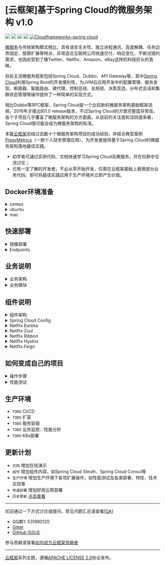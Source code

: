 # [云框架]基于Spring Cloud的微服务架构 v1.0

![](https://img.shields.io/badge/release-v1.0-green.svg)
[![](https://img.shields.io/badge/Producer-elvis2002-orange.svg)](CONTRIBUTORS.md)
![](https://img.shields.io/badge/License-Apache_2.0-blue.svg)
[![](https://img.shields.io/badge/Chat-Gitter-yellow.svg)](https://gitter.im/cloudframeworks-springcloud?utm_source=share-link&utm_medium=link&utm_campaign=share-link)
<a target="_blank" href="//shang.qq.com/wpa/qunwpa?idkey=08656cfa0add38f98157b017d0f66b6b076fc48d354cd43b8cf2321aa7436f9d"><img border="0" src="https://img.shields.io/badge/Group-QQ-brightgreen.svg" alt="Cloudframeworks-spring cloud" title="Cloudframeworks-spring cloud"></a>

[微服务](https://martinfowler.com/articles/microservices.html)与传统架构模式相比，具有语言无关性、独立进程通讯、高度解耦、任务边界固定、按需扩展等特点，非常适合互联网公司快速交付、响应变化、不断试错的需求，也因此受到了像Twitter、Netflix、Amazon、eBay这样的科技巨头的青睐。

目前主流微服务框架包括Spring Cloud、Dubbo、API Gateway等，其中[Spring Cloud](http://projects.spring.io/spring-cloud/)利用Spring Boot的开发便利性，为JVM云应用开发中的配置管理、服务发现、断路器、智能路由、微代理、控制总线、全局锁、决策竞选、分布式会话和集群状态管理等操作提供了一种简单的实现方式。

相比Dubbo等RPC框架，Spring Cloud是一个比较新的微服务架构基础框架选择，2016年才推出的1.0 release版本，不过Spring Cloud的方案完整度非常高，各个子项目几乎覆盖了微服务架构的方方面面。从目前的关注度和活跃度来看，Spring Cloud很可能会成为微服务架构的标准。

本篇[云框架](ABOUT.md)总结过去数十个微服务架构项目的成功经验，并结合典型案例[PiggyMetrics](https://github.com/cloudframeworks-springcloud/PiggyMetrics)（一款个人财务管理应用），为开发者提供基于Spring Cloud的微服务架构落地最佳实践。

* 初学者可通过实例代码、文档快速学习Spring Cloud及微服务，并在社群中交流讨论；
* 已有一定了解的开发者，不必从零开始开发，仅需在云框架基础上替换部分业务代码，即可将最佳实践应用于生产环境并立即产生价值。

## Docker环境准备

<details>

<summary> centos </summary>

   ```
   1.清除docker 旧版本
    
     rpm -qa |grep docker
     yum  -y  remove docker* 
        
   2.安装新的docker
    
     yum install -y docker-engine
        
   3.systemctl  start docker
    
   4.docker info 查看docker状态
   ```

</details>

<details>

<summary> ubuntu </summary>

   ```
   1.更新apt包
    
     sudo apt-get update
        
   2.安装 Docker
    
     sudo apt-get install docker-engine
        
   3.sudo service docker start
    
   4.docker info 查看docker状态
   ```

</details>

<details>

<summary> mac </summary>

   请参考[https://docs.docker.com/docker-for-mac/](https://docs.docker.com/docker-for-mac/)

</details>

## 快速部署

<details>

<summary> 镜像部署 </summary>

1. 克隆完整代码

   git clone [https://github.com/cloudframeworks-springcloud/PiggyMetrics](https://github.com/cloudframeworks-springcloud/PiggyMetrics)

2. 设置环境变量

   ```
   export CONFIG_SERVICE_PASSWORD=root
   export NOTIFICATION_SERVICE_PASSWORD=root
   export STATISTICS_SERVICE_PASSWORD=root
   export ACCOUNT_SERVICE_PASSWORD=root
   export MONGODB_PASSWORD=root         ## 必填，其他变量可不设置
   ```

3. 基于[docker-compose](https://docs.docker.com/compose/install/)运行如下命令（[docker-compose.yml](https://github.com/cloudframeworks-springcloud/PiggyMetrics/blob/master/docker-compose.yml)）

   ```
   docker-compose -f docker-compose.yml up -d
   ```
</details>

<details>

<summary> Endpoints </summary>

   ```
http://DOCKER-HOST:80 - Gateway

http://DOCKER-HOST:8761 - Eureka Dashboard

http://DOCKER-HOST:9000/hystrix - Hystrix Dashboard

http://DOCKER-HOST:8989 - Turbine stream (source for the Hystrix Dashboard)

http://DOCKER-HOST:15672 - RabbitMq management (默认账号guest／默认密码guest)
   ```

</details>

## 业务说明

<details>

<summary> 业务架构 </summary>

Piggymetrics通过Spring Cloud实现微服务架构，应用被分解为**账户服务**（[ACCOUNT SERVICE](https://github.com/cloudframeworks-springcloud/PiggyMetrics/tree/master/account-service)）、**统计服务**（[STATISTICS SERVICE](https://github.com/cloudframeworks-springcloud/PiggyMetrics/tree/master/statistics-service)）、**通知服务**（[NOTIFICATION SERVICE](https://github.com/cloudframeworks-springcloud/PiggyMetrics/tree/master/notification-service)）等三个核心微服务。每个微服务都是围绕业务能力组织的可独立部署的应用程序，拥有独立的数据库并使用同步的[REST API](http://www.restapitutorial.com/)实现微服务与微服务之间的通信。

PiggyMetrics业务架构如下图所示：

<div align=center><img width="900" height="" src="./image/pm业务架构.png"/></div>

</details>

<details>

<summary> 业务模块 </summary>

**账户服务**模块包含一般用户输入逻辑和验证：收入/费用项目，储蓄和帐户设置。

方法	| 路径	| 描述	| 用户验证	| UI可用
------------- | ------------------------- | ------------- |:-------------:|:----------------:|
GET	| /accounts/{account}	| 获取特定账户数据	|  | 	
GET	| /accounts/current	| 获取当前账户数据	| × | ×
GET	| /accounts/demo	| 获取demo账户数据 (预填充收入/支出项目等)	|   | 	×
PUT	| /accounts/current	| 保存当前账户数据	| × | ×
POST	| /accounts/	| 注册新账户	|   | ×

**统计服务**模块执行主要统计参数的计算，并捕获每个帐户的时间序列。

方法	| 路径	| 描述 | 用户验证	| UI可用
------------- | ------------------------- | ------------- |:-------------:|:----------------:|
GET	| /statistics/{account}	| 获取特定账户统计	          |  | 	
GET	| /statistics/current	| 获取当前账户统计	| × | × 
GET	| /statistics/demo	| 获取demo账户统计	|   | × 
PUT	| /statistics/{account}	| 创建或更新时间系列数据点指定的帐户	|   | 

**通知服务**模块存储用户联系信息和通知设置（如提醒和备份频率），计划工作人员从其他服务收集所需的信息，并向订阅的客户发送电子邮件。

方法	| 路径	| 描述	| 用户验证	| UI可用
------------- | ------------------------- | ------------- |:-------------:|:----------------:|
GET	| /notifications/settings/current	| 获取当前账户通知设置	| × | ×	
PUT	| /notifications/settings/current	| 保存当前账户通知设置	| × | ×

</details>

## 组件说明

<details>

<summary> 组件架构 </summary>

<a name="组件架构"></a>Piggymetrics基础服务设施中用到了Spring Cloud Config、Netflix Eureka、Netflix Hystrix、Netflix Zuul、Netflix Ribbon、Netflix Feign等组件，而这也正是Spring Cloud分布式开发中最核心的组件。

组件架构如下图所示：

<div align=center><img width="900" height="" src="./image/pm组件架构.png"/></div>

* 账户服务通过远程客户端（Feign）调用统计服务及通知服务，通过Ribbon实现负载均衡，并在调用过程中增加了断路器（Hystrix）的功能；

* 由于服务发现后才能调用，因此账户服务、统计服务、通知服务通过注册中心（Eureka）实现互相发现；

* API Gateway（Zuul）提供对外统一的服务网关，首先从注册中心（Eureka）处获取相应服务，再根据服务调用各个服务的真实业务逻辑；

* 服务调用过程通过聚合器（Turbine）统一所有断路信息；

* 整个业务过程中所有服务的配置文件通过Spring Cloud Config来管理，即起什么端口、配置什么参数等；

* 认证机制通过Auth service实现，提供基本认证服务。

> **需要注意的是Spring Cloud Config、Eureka、Ribbon、Hystrix、Feign以及Turbine均为标准组件，与业务之间没有强关系，不涉及到业务代码，仅需简单配置即可工作。**

</details>

<details>

<summary> Spring Cloud Config </summary>

### 通用说明

在分布式系统中，Spring Cloud Config通过config-server（服务端）和config-client（客户端）提供可扩展的配置服务，并利用配置服务中心集中管理所有服务的各种环境配置文件。Spring Cloud Config基于使用中心配置仓库的思想（版本控制），支持Git（默认）、SVN、File等三种储存方式。

**创建Config Server**

* 创建一个mvn工程，起名为config-server，核心依赖：

   ```
   <dependency>
       <groupId>org.springframework.boot</groupId>
       <artifactId>spring-boot-starter-test</artifactId>
       <scope>test</scope>
   </dependency>
   <dependency>
       <groupId>org.springframework.cloud</groupId>
       <artifactId>spring-cloud-config-server</artifactId>
    </dependency> 
   ```

* 在程序的入口Application类加上@EnableConfigServer注解开启配置服务器。

   ```
   @EnableConfigServer
   @SpringBootApplication
   public class Application {
    
       public static void main(String[] args) {
           new SpringApplicationBuilder(Application.class).web(true).run(args);
       }
   }       
   ```

* 配置文件

   ```
   server:
     port: 8888
    
   spring:
     application:
       name: config-server
     cloud:
       config:
         server:
           git:
             uri:                        ## 配置文件所存放的git地址
             searchPaths: config         ## 寻找路径
        
   ```

   获取git上的资源信息遵循如下规则：

   ```
   /{application}/{profile}[/{label}]
   /{application}-{profile}.yml
   /{label}/{application}-{profile}.yml
   /{application}-{profile}.properties
   /{label}/{application}-{profile}.properties  
   ```

**创建Config client**

* 创建一个mvn工程，起名为config-client，核心依赖：

   ```
   <dependency>
       <groupId>org.springframework.cloud</groupId>
       <artifactId>spring-cloud-config-client</artifactId>
   </dependency>
   ```

* 在程序的入口Application类加上@EnableConfigServer注解开启配置服务器

   ```
   @SpringBootApplication
   public class Application {
    
       public static void main(String[] args) {
           new SpringApplicationBuilder(Application.class).web(true).run(args);
       }
   }        
   ```

* 创建一个restful接口访问配置文件中属性

   ```
   @EnableAutoConfiguration
   @RefreshScope
   @RestController
   public class DemoController {
    
       @Value("${from}")
       String from;
        
        
       @RequestMapping("/from")
       public String from() {
           return this.from;
       }
   }
   ```

* 配置文件

   ```
   server:
     port: 9000
    
   spring:
     application:
       name: config-client
     profiles:
       active: dev
     cloud:
       config:
         uri: http://${CONFIG_HOST}:${CONFIG_PORT}
         label: master      
   ```

* 访问地址

   http://DOCKER_HOST:DOCKER_PORT/from

### 业务配置

在PiggyMetrics项目中，[config_server](https://github.com/cloudframeworks-springcloud/PiggyMetrics/tree/master/config)从本地类路径加载配置文件：

<div align=center><img width="900" height="" src="./image/pmspringcloudconfig.png"/></div>

我们可以在[config service](https://github.com/cloudframeworks-springcloud/PiggyMetrics/tree/master/config/src/main/resources/shared)中查看shard目录资源，其中`application.yml`被所有客户端应用共享，比如当Notification-service请求配置时，使用`shared/notification-service.yml`和`shared/application.yml`配置服务响应。

使用Spring Cloud config需要在[pom.xml](https://github.com/cloudframeworks-springcloud/PiggyMetrics/blob/master/config/pom.xml)中添加spring-cloud-starter-config（它将从配置中心自动获取配置），并在各服务资源目录bootstrap.yml中，例如[moinitoring的bootstrap.yml](https://github.com/cloudframeworks-springcloud/PiggyMetrics/blob/master/monitoring/src/main/resources/bootstrap.yml)中添加如下代码：

   ```
   spring:
     application:
       name: 服务名
     cloud:
       config:
         uri: http://config:8888
         fail-fast: true
   ```

配置文件修改后可通过 http://DOCKER-HOST:DOCKER-PORT/xxx/refresh 刷新配置(xxx表示服务根路径)，无需重启服务。

</details>

<details>

<summary> Netflix Eureka </summary>

### 通用说明

微服务架构比传统SOA架构中的服务粒度更小、服务数量更多，为了有效管理各个服务，服务注册的概念应运而生。它的特点是1）简单易用，对用户透明；2）高可用，满足CAP理论；3）多语言支持。

在基于Spring Cloud的微服务架构中，通常采用Netflix Eureka作为注册中心，它的易用性体现在：

* 通过与Spring Boot(Cloud)结合达到只用注解和Maven依赖即可部署和启动服务的效果
* Netflix Eureka自带Client包，使得使用Eureka作为注册中心的客户端（即服务）不需要关心自己与Eureka的通讯机制，只需要引入Client依赖即可，当然前提是使用Java

Netflix Eureka通过“伙伴”机制实现高可用，每一台Eureka都需要在配置中指定另一个Eureka的地址作为伙伴，Eureka启动时会向自己的伙伴节点获取当前已经存在的注册列表，这样在向Eureka集群中增加新机器时就不需要担心注册列表不完整的问题，在CAP理论中满足AP原则。

除此之外，Netflix Eureka支持Region和Zone的概念，其中一个Region可以包含多个Zone。Eureka在启动时需要指定一个Zone名，即指定当前Eureka属于哪个Zone, 如果不指定则属于defaultZone。值得注意的是，Eureka Client也需要指定Zone。

Netflix Eureka使用Java编写，但它会将所有注册信息和心跳连接地址都暴露为HTTP REST接口，客户端实际是通过HTTP请求与Server进行通讯的，因此Client完全可以使用其它语言进行编写，只需要即时调用注册服务、注销服务、获取服务列表和心跳请求的HTTP REST接口即可。

**创建Eureka Server**

* 创建一个mvn工程，起名为eureka-server，核心依赖：

   ```
   <dependency>
       <groupId>org.springframework.cloud</groupId>
       <artifactId>spring-cloud-starter-eureka-server</artifactId>
   </dependency>
        
   ```

* 在程序的入口Application类加上@EnableEurekaServer注解开启配置服务器

   ```
   @SpringBootApplication
   @EnableEurekaServer
   public class EurekaApplication {
    
       public static void main(String[] args) {
           SpringApplication.run(EurekaApplication.class, args);
       }
   }
        
   ```

* 配置文件

   ```    
   server:
     port: 8761
   spring:
     application:
       name: eureka-server
   eureka:
     instance:
       prefer-ip-address: true
     client:
       registerWithEureka: false
       fetchRegistry: false
       serviceUrl:
         defaultZone: http://127.0.0.1:8761/eureka/
       server:
         waitTimeInMsWhenSyncEmpty: 0
     server
       eviction-interval-timer-in-ms: 4000
       enableSelfPreservation: false
       renewalPercentThreshold: 0.9       
   ```

**创建Eureka service**

* 创建一个mvn工程，起名为eureka-service，核心依赖：

   ```
   <dependency>
       <groupId>org.springframework.cloud</groupId>
       <artifactId>spring-cloud-starter-eureka</artifactId>
   </dependency>
   ```

* 在程序的入口Application类加上@EnableDiscoveryClient注解开启配置服务器

   ```
   @SpringBootApplication
   @EnableDiscoveryClient
   public class DemoServiceApplication {
    
       public static void main(String[] args) {
           SpringApplication.run(DemoServiceApplication.class, args);
       }
   }     
   ```

* 创建2个restful接口

   普通的demo程序，提供/demo/show 和 /demo/index 接口
    
   ```
   @RequestMapping("/demo")
   @RestController
   public class DemoController {
    
       @RequestMapping("/show")
       public String show() {
           return "demo show";
       }
        
       @RequestMapping("/index")
       public String index() {
           return "demo index";
       }
   }
   ```
    
   user程序，提供/user/online和/user/offline 接口, 其中EurekaDiscoveryClientConfiguration管理改服务在注册中心的声明周期(下线和上线)
    
   ```
   @RequestMapping("/user")
   @RestController
   public class UserController {
       @Autowired
       private EurekaDiscoveryClientConfiguration lifecycle;
    
       @RequestMapping("/online")
       public String online() {
           this.lifecycle.start();
           return "user online method";
       }
    
       @RequestMapping("/offline")
       public String offline() {
           this.lifecycle.stop();
           return "user offline method";
       }
   }    
   ```

* 配置文件

   ```
   spring.application.name=eureka-service
   server.port=5000
   eureka.region=default
   eureka.preferSameZone=false
   eureka.shouldUseDns=false
   eureka.client.serviceUrl.defaultZone=http://${EUREKA_HOST}:${EUREKA_PORT}/eureka/
   eureka.instance.preferIpAddress=true
   eureka.instance.leaseRenewalIntervalInSeconds=10
   eureka.instance.leaseExpirationDurationInSeconds=20       
   ```
    
   EUREKA_HOST：注册中心ip
   
   EUREKA_PORT：注册中心端口
    
* 访问地址

   http://DOCKER_HOST:DOCKER_PORT/demo/index
       
   http://DOCKER_HOST:DOCKER_PORT/demo/show
       
   http://DOCKER_HOST:DOCKER_PORT/user/online
       
   http://DOCKER_HOST:DOCKER_PORT/user/offline
   
* 访问注册中心可以看到eureka-service已注册

   http://EUREKA_HOST:EUREKA_PORT/eureka/

### 业务配置

PiggyMetrics通过Eureka server实现[registy](https://github.com/cloudframeworks-springcloud/PiggyMetrics/tree/master/registry), 代码逻辑比较简单和标准，不用做任何修改，需要注意的是在[bootstrap.yml](https://github.com/cloudframeworks-springcloud/PiggyMetrics/blob/master/registry/src/main/resources/bootstrap.yml)加入配置中心服务地址信息。

   ```
   spring:
    cloud:
      config:
        uri: http://config:8888
        fail-fast: true
        password: ${CONFIG_SERVICE_PASSWORD}
        username: user
   ```

</details>

<details>

<summary> Netflix Zuul </summary>

### 通用说明

Netflix Zuul提供动态路由、监控、弹性、安全等的边缘服务。

在通过服务网关统一向外的提供REST API的微服务架构中，Netflix Zuul为微服务机构提供了前门保护的作用，同时将权限控制这些较重的非业务逻辑内容迁移到服务路由层面，使得服务集群主体能够具备更高的可复用性和可测试性。

**创建zuul service**

* 创建一个mvn工程，起名为zuul，核心依赖：

   ```
    <dependency>
       <groupId>org.springframework.cloud</groupId>
       <artifactId>spring-cloud-starter-zuul</artifactId>
   </dependency>       
   ```

* 在程序的入口Application类加上@EnableZuulProxy注解开启配置服务器

   ``` 
   @SpringBootApplication
   @EnableDiscoveryClient
   @EnableZuulProxy
   public class GatewayApplication {
    
       public static void main(String[] args) {
           SpringApplication.run(GatewayApplication.class, args);
       }
   }     
   ```

* 配置文件

   ``` 
   server:
     port: 5000
    
   spring:
     application:
       name: zuul
    
   eureka:
     client:
       service-url:
         defaultZone: http://${EUREKA_HOST}:${EUREKA_PORT}/eureka/
    
   hystrix:
     command:
       default:
         execution:
           isolation:
             thread:
               timeoutInMilliseconds: 20000
    
   ribbon:
     ReadTimeout: 20000
     ConnectTimeout: 20000
    
   zuul:
     ignoredServices: '*'
     host:
       connect-timeout-millis: 20000
       socket-timeout-millis: 20000
    
     routes:
       routes:
       demo:
         path: /demo/**
         serviceId: eureka-service
         stripPrefix: false
         sensitiveHeaders: Cookie,Set-Cookie,Authorization
       user:
         path: /user/**
         serviceId: eureka-service
         stripPrefix: false
         sensitiveHeaders: Cookie,Set-Cookie,Authorization
       outer:
         path: /baidu/**
         url: http://www.baidu.com
   ```
    
   EUREKA_HOST：注册中心ip
   
   EUREKA_PORT：注册中心端口
    
* 访问地址

   http://DOCKER_HOST:DOCKER_PORT/feign

### 业务配置

PiggyMetrics借助Netflix Zuul实现[gateway](https://github.com/cloudframeworks-springcloud/PiggyMetrics/tree/master/gateway)，代理授权服务、账户服务、统计服务和通知服务，这里的代码比较简单，基本上是标准的，不需要修改。

我们在实际业务的开发中，在[GatewayApplication.java](https://github.com/cloudframeworks-springcloud/PiggyMetrics/blob/master/gateway/src/main/java/com/piggymetrics/gateway/GatewayApplication.java)用具体业务替换相应的服务即可。

   ```
   @EnableZuulProxy        ## 增加zuul proxy代理功能
   public class GatewayApplication {
       public static void main(String[] args) {
           SpringApplication.run(GatewayApplication.class, args);
       }
   }
   ```

在resources目录下增加[static](https://github.com/cloudframeworks-springcloud/PiggyMetrics/tree/master/gateway/src/main/resources/static)录存放你的静态资源(如html、css、images等)
     
在zuul的配置文件[gateway.yml](https://github.com/cloudframeworks-springcloud/PiggyMetrics/blob/master/config/src/main/resources/shared/gateway.yml)中增加代理服务的配置

   ```
   zuul:
   ignoredServices: '*'
   host:
     connect-timeout-millis: 20000        ## 超时时间
      ocket-timeout-millis: 20000
   routes:
     auth-service:                        ## 认证服务
         path: /uaa/**                    ## 匹配路径
         url: http://auth-service:5000    ## 服务路径（http方式）
         stripPrefix: false               ## 是否包括前缀
         sensitiveHeaders:
     account-service:
         path: /accounts/**
         serviceId: account-service       ## 通过服务ID动态查找
         stripPrefix: false
         sensitiveHeaders:
     statistics-service:
         path: /statistics/**
         serviceId: statistics-service
         stripPrefix: false
         sensitiveHeaders:
     notification-service:
         path: /notifications/**
         serviceId: notification-service
         stripPrefix: false
         sensitiveHeaders:
   ```

</details>

<details>

<summary> Netflix Ribbon </summary>

### 通用说明

Ribbon是一个客户端负载均衡器，有多种负载均衡策略可选（包括自定义的负载均衡算法），并可配合服务发现及断路器使用。在配置文件中列出Load Balancer后面所有的机器，Ribbon会自动的帮助你基于某种规则（如简单轮询、随机连接等）去连接这些机器。

Ribbon的主要特点包括：1）负载均衡，2）容错，3）在异步和反应模型中支持多协议（HTT、TCP、UDP），4）缓存和批处理

**创建Ribbon service**

* 创建一个mvn工程，起名为ribbon，核心依赖如下：

   ```
    <dependency>
       <groupId>org.springframework.cloud</groupId>
       <artifactId>spring-cloud-starter-ribbon</artifactId>
   </dependency>     
   ```

* 程序的入口Application类

   ``` 
   @SpringBootApplication
   @EnableDiscoveryClient
   public class RibbonApplication {
        
       @Bean
       @LoadBalanced
       RestTemplate restTemplate() {
           return new RestTemplate();
       }
    
       public static void main(String[] args) {
           SpringApplication.run(RibbonApplication.class, args);
       }
   }     
   ```
    
   @LoadBalanced：声明一个loadBalanced模版

* 创建一个远程调用服务

   ```
   @RestController
   public class DemoController {
    
       @Autowired
       RestTemplate restTemplate;
    
       @RequestMapping(value = "/ribbon", method = RequestMethod.GET)
       public String add() {
           return restTemplate.getForEntity("http://EUREKA-SERVICE/demo/show", String.class).getBody();
       }
   }
   ```

   EUREKA-SERVICE： 在eureka模块中注册的服务
    
   远程调用/demo/show这个rest接口，也可以改成／demo/index 等

* 配置文件

   ``` 
   spring.application.name=ribbon
   server.port=5000
   eureka.client.serviceUrl.defaultZone=http://${EUREKA_HOST}:${EUREKA_PORT}/eureka/
   eureka.instance.preferIpAddress=true     
   ```
    
   EUREKA_HOST：注册中心ip

   EUREKA_PORT：注册中心端口

* 访问地址

    http://DOCKER_HOST:DOCKER_PORT/ribbon

### 业务配置 

PiggyMetrics并没有显式的去定义Netflix Ribbon的使用，但是在Zuul、Feign等组件中隐式的使用到了Ribbon，我们在实际的业务开发中，也不需要刻意定义Ribbon。

</details>

<details>

<summary> Netflix Hystrix </summary>

### 通用说明

Netflix Hystrix是一个延迟和容错库，旨在隔离远程系统，服务和第三方库的访问点，停止级联故障，并在不可避免的故障的复杂分布式系统中启用弹性。

**创建Hystrix service**

* 创建一个mvn工程，起名为hystrix-service，核心依赖如下：

   ```
   <dependency>
       <groupId>org.springframework.cloud</groupId>
       <artifactId>spring-cloud-netflix-hystrix-stream</artifactId>
   </dependency>       
   ```

* 在程序的入口Application

   ```
   @SpringBootApplication
   @EnableDiscoveryClient
   @EnableFeignClients
   public class HystrixDemoApplication {
        
       public static void main(String[] args) {
           SpringApplication.run(HystrixDemoApplication.class, args);
       }
   }   
   ```

* 创建一个远程调用服务

   ```
   @Service
   public class RemoteShowService {
        
       @Autowired
       private RestTemplate restTemplate;
        
       @HystrixCommand(fallbackMethod = "reliable", groupKey = "Demo", commandKey = "Show", commandProperties = { @HystrixProperty(name = "execution.isolation.thread.timeoutInMilliseconds", value = "1000") })
       public String remoteShow() {
           return restTemplate.getForObject("http://EUREKA-SERVICE/demo/show", String.class);
       }
    
       public String reliable() {
           return "fallback Method";
       }
   }
   ```

   @HystrixCommand： 自定义拦截机制
   
   EUREKA-SERVICE：在eureka模块中注册的服务
    
* 创建另一个远程调用服务

   ```
   @RestController
   @RequestMapping("/first")
   public class HystrixHelloController {
    
       @Autowired
       private RemoteInvokerService remoteInvokerService;
    
       @RequestMapping("hystrix")
       @HystrixCommand(fallbackMethod = "failme", groupKey = "Demo", commandKey = "first", commandProperties = { @HystrixProperty(name = "execution.isolation.thread.timeoutInMilliseconds", value = "10000") })
       public String remoteHello() {
           return remoteInvokerService.remoteInvoker();
       }
        
       protected String failme() {
           return "failed invoked Method";
       }
   }
   ```

   @HystrixCommand： 自定义拦截机制

   EUREKA-SERVICE：在eureka模块中注册的服务

* 配置文件

   ```
   spring.application.name=hystrix-service
   server.port=5000
   eureka.client.serviceUrl.defaultZone=http://${EUREKA_HOST}:${EUREKA_PORT}/eureka/
   eureka.instance.preferIpAddress=true    
   ```
    
   EUREKA_HOST：注册中心ip

   EUREKA_PORT：注册中心端口

* 访问地址

   http://DOCKER_HOST:DOCKER_PORT/first

   http://DOCKER_HOST:DOCKER_PORT/second

**创建Hystrix monitoring**

* 创建一个mvn工程，起名为hystrix-monitoring，核心依赖：

   ```
   <dependency>
       <groupId>org.springframework.cloud</groupId>
       <artifactId>spring-cloud-starter-turbine-stream</artifactId>
   </dependency>
   <dependency>
       <groupId>org.springframework.cloud</groupId>
       <artifactId>spring-cloud-starter-stream-rabbit</artifactId>
   </dependency>
   <dependency>
       <groupId>org.springframework.cloud</groupId>
       <artifactId>spring-cloud-starter-hystrix-dashboard</artifactId>
   </dependency>        
   ```

   基于rabbitmq去收集聚合

* 在程序的入口Application，加入@EnableTurbineStream 和 @EnableHystrixDashboard

   ```
   @@SpringBootApplication
   @EnableTurbineStream
   @EnableHystrixDashboard
   public class MonitoringApplication {
    
       public static void main(String[] args) {
           SpringApplication.run(MonitoringApplication.class, args);
       }
   }      
   ```

* 配置文件

   ```
   eureka:
     instance:
       prefer-ip-address: true
     client:
       serviceUrl:
         defaultZone: http://EUREKA_HOST:EUREKA_PORT/eureka/
    
   spring:
     application:
       name: hystrix-monitor
     rabbitmq:
       host: rabbitmq     
   ```

   EUREKA_HOST：注册中心ip

   EUREKA_PORT：注册中心端口

* 访问地址

   http://DOCKER_HOST:8080/hystrix 页面中加入 http://DOCKER_HOST:8989/

### 业务配置

* 项目中统一定义了熔断策略（不涉及代码侵入）：
       
   ```
   hystrix:
     command:
       default:
         execution:
           isolation:
             thread:
               timeoutInMilliseconds: 10000   ## 10000ms 超时限制
   ```

由于Hystrix的监控只针对单个节点，因此PiggyMetrics通过**Netflix Turbine**来监控集群下Hystrix的metrics情况。

实现客户端将Hystrix命令推送到Turbine，只需要在客户端添加如下代码即可，例如[/notification-service/pom.xml](https://github.com/cloudframeworks-springcloud/PiggyMetrics/blob/master/notification-service/pom.xml#L79)。

   ```
   <dependency>
       <groupId>org.springframework.cloud</groupId>
       <artifactId>spring-cloud-netflix-hystrix-stream</artifactId>
   </dependency>
   ```

</details>

<details>

<summary> Netflix Feign </summary>


### 通用说明

Feign是一个声明式、模板化的HTTP客户端，它使得写web服务变得更简单。使用Feign,只需要创建一个接口并注解。它具有可插拔的注解特性，包括Feign 注解和JAX-RS注解。Feign同时支持可插拔的编码器和解码器。当我们使用feign的时候，spring cloud 整和了Ribbon和Eureka去提供负载均衡。

简而言之：1）feign采用的是接口加注解；2）feign 整合了Ribbon。

**创建feign service**

* 创建一个mvn工程，起名为feign,其pom.xml见实例代码，核心依赖如下：

   ```
   <dependency>
       <groupId>org.springframework.cloud</groupId>
       <artifactId>spring-cloud-starter-ribbon</artifactId>
   </dependency>
   <dependency>
       <groupId>org.springframework.cloud</groupId>
       <artifactId>spring-cloud-starter-feign</artifactId>
   </dependency>       
   ```

* 在程序的入口Application类加上@EnableFeignClients注解开启配置服务器

   ```
   @SpringBootApplication
   @EnableDiscoveryClient
   @EnableFeignClients
   public class FeignDemoApplication {
        
       public static void main(String[] args) {
           SpringApplication.run(FeignDemoApplication.class, args);
       }
   }     
   ```

* 创建一个远程掉用服务

   ```
   @FeignClient("eureka-service")
   public interface RemoteInvokerService {
        
       @RequestMapping(value = "/demo/show", method = RequestMethod.GET)
       public String remoteInvoker();
   }
   ```

   eureka-service： 是我们在eureka模块中注册的服务

   远程掉用/demo/show这个rest接口，也可以改成／demo/index 等

* 配置文件

   ```
   spring.application.name=feign
   server.port=5000
   eureka.client.serviceUrl.defaultZone=http://${EUREKA_HOST}:${EUREKA_PORT}/eureka/
   eureka.instance.preferIpAddress=true      
   ```
    
   EUREKA_HOST：注册中心ip

   EUREKA_PORT：注册中心端口

* 访问地址

   http://DOCKER_HOST:DOCKER_PORT/feign

### 业务关系

PiggyMetrics多次用到了Feign，使用为在客户端中添加如下代码，例如[StatisticsServiceClient.java](https://github.com/cloudframeworks-springcloud/PiggyMetrics/blob/master/account-service/src/main/java/com/piggymetrics/account/client/StatisticsServiceClient.java)。

   ```
   @FeignClient(name = "auth-service")      ## 声明一个认证服务的一个客户端，通过注册中心去查找auth-service
    public interface AuthServiceClient {
        
        @RequestMapping(method = RequestMethod.POST, value = "/uaa/users", consumes = MediaType.APPLICATION_JSON_UTF8_VALUE)
        void createUser(User user);
        
    }
    
   ```
 
Feign同时可以引用注册中心以外的服务没，例如在统计服务模块，Feign引入了一个汇率客户端[ExchangeRatesClient.java](https://github.com/cloudframeworks-springcloud/PiggyMetrics/blob/master/statistics-service/src/main/java/com/piggymetrics/statistics/client/ExchangeRatesClient.java)。

   ```
   @FeignClient(url = "${rates.url}", name = "rates-client") ## 声明一个汇率客户端，根据具体的url（这个可以是外部的服务）
   public interface ExchangeRatesClient {
        
       @RequestMapping(method = RequestMethod.GET, value = "/latest")
       ExchangeRatesContainer getRates(@RequestParam("base") Currency base);
        
   }
   ```

</details>


## 如何变成自己的项目

<details>

<summary> 操作步骤 </summary>

   ```
1. git clone项目到本地，并基于该项目创建自己的mvn项目
     
2. config、registry、gateway、monitoring，这4个组件不需要修改代码
     
3. auth-service、account-service、notification-service、statistics-service 替换成自己的服务
     
4. 在config中修改统一的配置文件，比如新增服务的服务名、端口等
     
5. 通过mvn构建后生成镜像
     
6. 运行所有的镜像，可参考[快速部署](#快速部署)
   ```

</details>

<details>

<summary> 性能测试 </summary>

`TODO`

</details>

## 生产环境

* `TODO` CI/CD
* `TODO` 扩容
* `TODO` 服务容错
* `TODO` 业务监控／性能分析
* `TODO` K8s部署

## 更新计划

* `文档` 增加在线演示
* `组件` 增加组件内容，如Spring Cloud Sleuth、Spring Cloud Consul等
* `生产环境` 增加生产环境下各项扩展操作，如性能测试及各类部署、特性、技术实现等
* `快速部署` 增加好雨云帮部署
* `历史更新` [点击查看](CHANGELOG.md)

-------

欢迎通过一下方式讨论或提问，常见问题汇总请查看[[QA](QA.md)]

* QQ群1: 531980120
* [Gitter](https://gitter.im/cloudframeworks-springcloud?utm_source=share-link&utm_medium=link&utm_campaign=share-link)
* [GitHub ISSUE](https://github.com/cloudframeworks-springcloud/user-guide/issues)

参与贡献请查看[如何成为云框架贡献者](CONTRIBUTING.md)

-------

[云框架](ABOUT.md)系列主题，遵循[APACHE LICENSE 2.0](LICENSE.md)协议发布。
